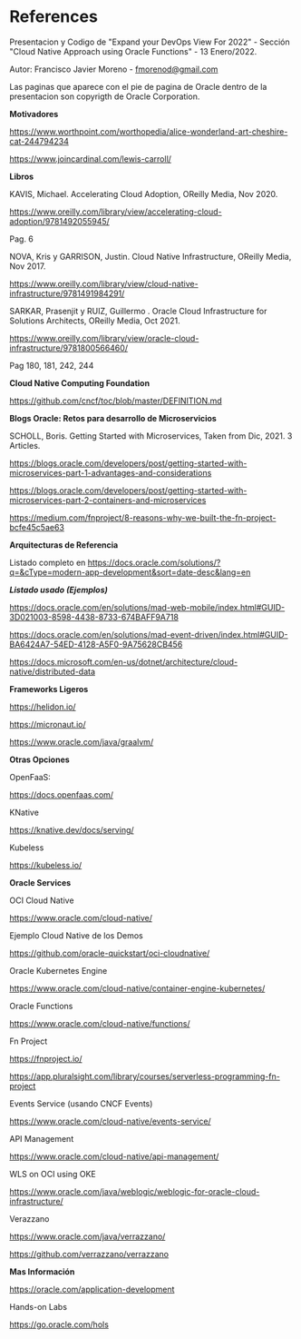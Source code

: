 # References
Presentacion y Codigo de "Expand your DevOps View For 2022"  - Sección "Cloud Native Approach using Oracle Functions" - 13 Enero/2022.

Autor: Francisco Javier Moreno - fmorenod@gmail.com

Las paginas que aparece con el pie de pagina de Oracle dentro de la presentacion son copyrigth de Oracle Corporation.

**Motivadores**

https://www.worthpoint.com/worthopedia/alice-wonderland-art-cheshire-cat-244794234

https://www.joincardinal.com/lewis-carroll/

**Libros**

KAVIS, Michael. Accelerating Cloud Adoption, OReilly Media, Nov 2020.

https://www.oreilly.com/library/view/accelerating-cloud-adoption/9781492055945/

Pag. 6

NOVA, Kris y GARRISON, Justin. Cloud Native Infrastructure, OReilly Media, Nov 2017.

https://www.oreilly.com/library/view/cloud-native-infrastructure/9781491984291/


SARKAR, Prasenjit y RUIZ, Guillermo . Oracle Cloud Infrastructure for Solutions Architects, OReilly Media, Oct 2021.

https://www.oreilly.com/library/view/oracle-cloud-infrastructure/9781800566460/

Pag 180, 181, 242, 244

**Cloud Native Computing Foundation**

https://github.com/cncf/toc/blob/master/DEFINITION.md

**Blogs Oracle: Retos para desarrollo de Microservicios**

SCHOLL, Boris. Getting Started with Microservices, Taken from Dic, 2021. 3 Articles.

https://blogs.oracle.com/developers/post/getting-started-with-microservices-part-1-advantages-and-considerations

https://blogs.oracle.com/developers/post/getting-started-with-microservices-part-2-containers-and-microservices

https://medium.com/fnproject/8-reasons-why-we-built-the-fn-project-bcfe45c5ae63


**Arquitecturas de Referencia**

Listado completo en
https://docs.oracle.com/solutions/?q=&cType=modern-app-development&sort=date-desc&lang=en

***Listado usado (Ejemplos)***

https://docs.oracle.com/en/solutions/mad-web-mobile/index.html#GUID-3D021003-8598-4438-8733-674BAFF9A718

https://docs.oracle.com/en/solutions/mad-event-driven/index.html#GUID-BA6424A7-54ED-4128-A5F0-9A75628CB456

https://docs.microsoft.com/en-us/dotnet/architecture/cloud-native/distributed-data

**Frameworks Ligeros**

https://helidon.io/

https://micronaut.io/

https://www.oracle.com/java/graalvm/


**Otras Opciones**

OpenFaaS: 

https://docs.openfaas.com/

KNative

https://knative.dev/docs/serving/

Kubeless

https://kubeless.io/

**Oracle Services**

OCI Cloud Native

https://www.oracle.com/cloud-native/

Ejemplo Cloud Native de los Demos

https://github.com/oracle-quickstart/oci-cloudnative/

Oracle Kubernetes Engine

https://www.oracle.com/cloud-native/container-engine-kubernetes/

Oracle Functions

https://www.oracle.com/cloud-native/functions/

Fn Project

https://fnproject.io/

https://app.pluralsight.com/library/courses/serverless-programming-fn-project

Events Service (usando CNCF Events)

https://www.oracle.com/cloud-native/events-service/

API Management

https://www.oracle.com/cloud-native/api-management/

WLS on OCI using OKE

https://www.oracle.com/java/weblogic/weblogic-for-oracle-cloud-infrastructure/

Verazzano

https://www.oracle.com/java/verrazzano/

https://github.com/verrazzano/verrazzano

**Mas Información**

https://oracle.com/application-development

Hands-on Labs

https://go.oracle.com/hols